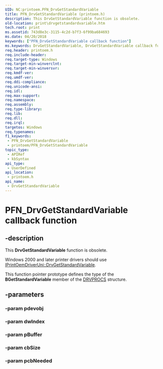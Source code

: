 ```yaml
---
UID: NC:printoem.PFN_DrvGetStandardVariable
title: PFN_DrvGetStandardVariable (printoem.h)
description: This DrvGetStandardVariable function is obsolete.
old-location: print\drvgetstandardvariable.htm
tech.root: print
ms.assetid: 743d8e3c-3115-4c2d-b7f3-6f99ba684693
ms.date: 04/20/2018
keywords: ["PFN_DrvGetStandardVariable callback function"]
ms.keywords: DrvGetStandardVariable, DrvGetStandardVariable callback function [Print Devices], PFN_DrvGetStandardVariable, PFN_DrvGetStandardVariable callback, print.drvgetstandardvariable, print_obsoletefunctions_143de6bb-bea1-4292-8ac4-e34c2610a8ab.xml, printoem/DrvGetStandardVariable
req.header: printoem.h
req.include-header: 
req.target-type: Windows
req.target-min-winverclnt: 
req.target-min-winversvr: 
req.kmdf-ver: 
req.umdf-ver: 
req.ddi-compliance: 
req.unicode-ansi: 
req.idl: 
req.max-support: 
req.namespace: 
req.assembly: 
req.type-library: 
req.lib: 
req.dll: 
req.irql: 
targetos: Windows
req.typenames: 
f1_keywords:
 - PFN_DrvGetStandardVariable
 - printoem/PFN_DrvGetStandardVariable
topic_type:
 - APIRef
 - kbSyntax
api_type:
 - UserDefined
api_location:
 - printoem.h
api_name:
 - DrvGetStandardVariable
---
```


# PFN_DrvGetStandardVariable callback function


## -description

This <b>DrvGetStandardVariable</b> function is obsolete. 

Windows 2000 and later printer drivers should use <a href="/windows-hardware/drivers/ddi/prcomoem/nf-prcomoem-iprintoemdriveruni-drvgetstandardvariable">IPrintOemDriverUni::DrvGetStandardVariable</a>. 

This function pointer prototype defines the type of the <b>BGetStandardVariable</b> member of the <a href="/windows-hardware/drivers/ddi/printoem/ns-printoem-_drvprocs">DRVPROCS</a> structure.

## -parameters

### -param pdevobj

### -param dwIndex

### -param pBuffer

### -param cbSize

### -param pcbNeeded